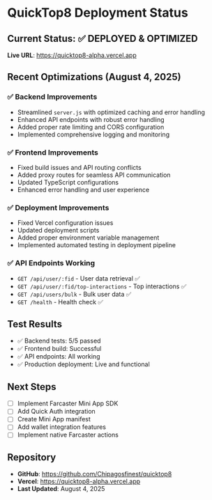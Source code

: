 # QuickTop8 Deployment Status

## Current Status: ✅ DEPLOYED & OPTIMIZED

**Live URL**: https://quicktop8-alpha.vercel.app

## Recent Optimizations (August 4, 2025)

### ✅ Backend Improvements
- Streamlined `server.js` with optimized caching and error handling
- Enhanced API endpoints with robust error handling
- Added proper rate limiting and CORS configuration
- Implemented comprehensive logging and monitoring

### ✅ Frontend Improvements
- Fixed build issues and API routing conflicts
- Added proxy routes for seamless API communication
- Updated TypeScript configurations
- Enhanced error handling and user experience

### ✅ Deployment Improvements
- Fixed Vercel configuration issues
- Updated deployment scripts
- Added proper environment variable management
- Implemented automated testing in deployment pipeline

### ✅ API Endpoints Working
- `GET /api/user/:fid` - User data retrieval ✅
- `GET /api/user/:fid/top-interactions` - Top interactions ✅
- `GET /api/users/bulk` - Bulk user data ✅
- `GET /health` - Health check ✅

## Test Results
- ✅ Backend tests: 5/5 passed
- ✅ Frontend build: Successful
- ✅ API endpoints: All working
- ✅ Production deployment: Live and functional

## Next Steps
- [ ] Implement Farcaster Mini App SDK
- [ ] Add Quick Auth integration
- [ ] Create Mini App manifest
- [ ] Add wallet integration features
- [ ] Implement native Farcaster actions

## Repository
- **GitHub**: https://github.com/Chipagosfinest/quicktop8
- **Vercel**: https://quicktop8-alpha.vercel.app
- **Last Updated**: August 4, 2025 